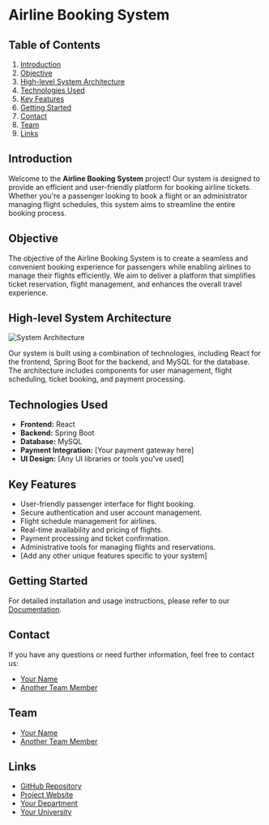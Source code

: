 # Airline Booking System

## Table of Contents
1. [Introduction](#introduction)
2. [Objective](#objective)
3. [High-level System Architecture](#high-level-system-architecture)
4. [Technologies Used](#technologies-used)
5. [Key Features](#key-features)
6. [Getting Started](#getting-started)
7. [Contact](#contact)
8. [Team](#team)
9. [Links](#links)

## Introduction
Welcome to the **Airline Booking System** project! Our system is designed to provide an efficient and user-friendly platform for booking airline tickets. Whether you're a passenger looking to book a flight or an administrator managing flight schedules, this system aims to streamline the entire booking process.

## Objective
The objective of the Airline Booking System is to create a seamless and convenient booking experience for passengers while enabling airlines to manage their flights efficiently. We aim to deliver a platform that simplifies ticket reservation, flight management, and enhances the overall travel experience.

## High-level System Architecture
![System Architecture](./architecture.png)

Our system is built using a combination of technologies, including React for the frontend, Spring Boot for the backend, and MySQL for the database. The architecture includes components for user management, flight scheduling, ticket booking, and payment processing.

## Technologies Used
- **Frontend:** React
- **Backend:** Spring Boot
- **Database:** MySQL
- **Payment Integration:** [Your payment gateway here]
- **UI Design:** [Any UI libraries or tools you've used]

## Key Features
- User-friendly passenger interface for flight booking.
- Secure authentication and user account management.
- Flight schedule management for airlines.
- Real-time availability and pricing of flights.
- Payment processing and ticket confirmation.
- Administrative tools for managing flights and reservations.
- [Add any other unique features specific to your system]

## Getting Started
For detailed installation and usage instructions, please refer to our [Documentation](https://example.com/documentation).

## Contact
If you have any questions or need further information, feel free to contact us:

- [Your Name](mailto:your.email@example.com)
- [Another Team Member](mailto:another.email@example.com)

## Team
- [Your Name](mailto:your.email@example.com)
- [Another Team Member](mailto:another.email@example.com)

## Links
- [GitHub Repository](https://github.com/yourusername/airline-booking-system)
- [Project Website](https://example.com)
- [Your Department](http://www.yourdepartment.com)
- [Your University](http://www.youruniversity.com)
